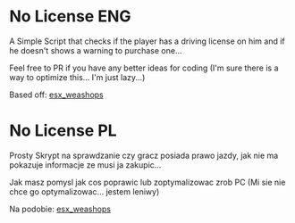 # No License ENG
A Simple Script that checks if the player has a driving license on him and if he doesn't shows a warning to purchase one...

Feel free to PR if you have any better ideas for coding (I'm sure there is a way to optimize this... I'm just lazy...)

Based off:
[esx_weashops](https://github.com/ESX-Org/esx_weashops)


# No License PL
Prosty Skrypt na sprawdzanie czy gracz posiada prawo jazdy, jak nie ma pokazuje informacje ze musi ja zakupic...

Jak masz pomysl jak cos poprawic lub zoptymalizowac zrob PC (Mi sie nie chce go optymalizowac... jestem leniwy)

Na podobie:
[esx_weashops](https://github.com/ESX-Org/esx_weashops)